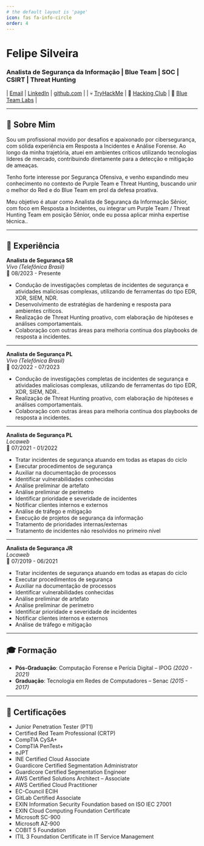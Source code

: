 ```yaml
---
# the default layout is 'page'
icon: fas fa-info-circle
order: 4
---
```


# Felipe Silveira

### **Analista de Segurança da Informação | Blue Team | SOC | CSIRT | Threat Hunting**

| [Email](mailto:felipe.psilveira@outlook.com) | [LinkedIn](https://www.linkedin.com/in/felipe-silveira/) | [github.com](https://github.com/felipe8398) |
| 💀 [TryHackMe](https://tryhackme.com/p/felipe8398) | 👾 [Hacking Club](https://app.hackingclub.com/profile/user/8322) | 👻 [Blue Team Labs](https://blueteamlabs.online/home/user/01a856d604ae195822124a) |




---

## 👤 Sobre Mim
Sou um profissional movido por desafios e apaixonado por cibersegurança, com sólida experiência em Resposta a Incidentes e Análise Forense. Ao longo da minha trajetória, atuei em ambientes críticos utilizando tecnologias líderes de mercado, contribuindo diretamente para a detecção e mitigação de ameaças.

Tenho forte interesse por Segurança Ofensiva, e venho expandindo meu conhecimento no contexto de Purple Team e Threat Hunting, buscando unir o melhor do Red e do Blue Team em prol da defesa proativa.

Meu objetivo é atuar como Analista de Segurança da Informação Sênior, com foco em Resposta a Incidentes, ou integrar um Purple Team / Threat Hunting Team em posição Sênior, onde eu possa aplicar minha expertise técnica..

---

## 💼 Experiência

**Analista de Segurança SR**  
_Vivo (Telefônica Brasil)_  
📅 08/2023 - Presente  
- Condução de investigações completas de incidentes de segurança e atividades
maliciosas complexas, utilizando de ferramentas do tipo EDR, XDR, SIEM, NDR.
- Desenvolvimento de estratégias de hardening e resposta para ambientes críticos.
- Realização de Threat Hunting proativo, com elaboração de hipóteses e análises
comportamentais.
- Colaboração com outras áreas para melhoria contínua dos playbooks de resposta a
incidentes.

---

**Analista de Segurança PL**  
_Vivo (Telefônica Brasil)_  
📅 02/2022 - 07/2023  
- Condução de investigações completas de incidentes de segurança e atividades
maliciosas complexas, utilizando de ferramentas do tipo EDR, XDR, SIEM, NDR..
- Realização de Threat Hunting proativo, com elaboração de hipóteses e análises
comportamentais.
- Colaboração com outras áreas para melhoria contínua dos playbooks de resposta a
incidentes.

---

**Analista de Segurança PL**  
_Locaweb_  
📅 07/2021 - 01/2022  
- Tratar incidentes de segurança atuando em todas as etapas do ciclo
- Executar procedimentos de segurança
- Auxiliar na documentação de processos
- Identificar vulnerabilidades conhecidas
- Análise preliminar de artefato
- Análise preliminar de perímetro
- Identificar prioridade e severidade de incidentes
- Notificar clientes internos e externos
- Análise de tráfego e mitigação
- Execução de projetos de segurança da informação
- Tratamento de prioridades internas/externas
- Tratamento de incidentes não resolvidos no primeiro nível

---

**Analista de Segurança JR**  
_Locaweb_  
📅 07/2019 - 06/2021  
- Tratar incidentes de segurança atuando em todas as etapas do ciclo
- Executar procedimentos de segurança
- Auxiliar na documentação de processos
- Identificar vulnerabilidades conhecidas
- Análise preliminar de artefato
- Análise preliminar de perímetro
- Identificar prioridade e severidade de incidentes
- Notificar clientes internos e externos
- Análise de tráfego e mitigação

---

## 🎓 Formação
- **Pós-Graduação**: Computação Forense e Perícia Digital – IPOG _(2020 - 2021)_  
- **Graduação**: Tecnologia em Redes de Computadores – Senac _(2015 - 2017)_  

---

## 📜 Certificações
- Junior Penetration Tester (PT1)  
- Certified Red Team Professional (CRTP)  
- CompTIA CySA+  
- CompTIA PenTest+  
- eJPT  
- INE Certified Cloud Associate  
- Guardicore Certified Segmentation Administrator  
- Guardicore Certified Segmentation Engineer  
- AWS Certified Solutions Architect – Associate  
- AWS Certified Cloud Practitioner  
- EC-Council ECIH  
- GitLab Certified Associate  
- EXIN Information Security Foundation based on ISO IEC 27001  
- EXIN Cloud Computing Foundation Certificate  
- Microsoft SC-900  
- Microsoft AZ-900  
- COBIT 5 Foundation  
- ITIL 3 Foundation Certificate in IT Service Management  
